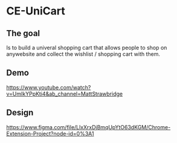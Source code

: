# CE-UniCart
 
## The goal 
Is to build a univeral shopping cart that allows people to shop on anywebsite and collect the wishlist / shopping cart with them.


## Demo
https://www.youtube.com/watch?v=UmIkYPpKti4&ab_channel=MattStrawbridge

## Design

https://www.figma.com/file/LlxXrxDjBmqUpYtO63dKGM/Chrome-Extension-Project?node-id=0%3A1
